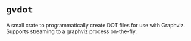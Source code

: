 # `gvdot`

A small crate to programmatically create DOT files for use with Graphviz.  Supports streaming to a graphviz process on-the-fly.
